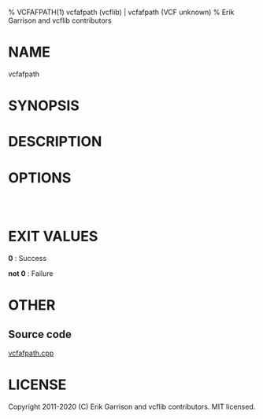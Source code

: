 % VCFAFPATH(1) vcfafpath (vcflib) | vcfafpath (VCF unknown)
% Erik Garrison and vcflib contributors

# NAME

vcfafpath

# SYNOPSIS



# DESCRIPTION



# OPTIONS

```



```



# EXIT VALUES

**0**
: Success

**not 0**
: Failure

# OTHER

## Source code

[vcfafpath.cpp](https://github.com/vcflib/vcflib/blob/master/src/vcfafpath.cpp)

# LICENSE

Copyright 2011-2020 (C) Erik Garrison and vcflib contributors. MIT licensed.

<!--
  Created with ./scripts/bin2md.rb scripts/bin2md-template.erb
-->

